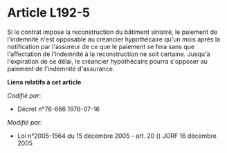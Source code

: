 # Article L192-5

Si le contrat impose la reconstruction du bâtiment sinistré, le paiement de l'indemnité n'est opposable au créancier
hypothécaire qu'un mois après la notification par l'assureur de ce que le paiement se fera sans que l'affectation de
l'indemnité à la reconstruction ne soit certaine. Jusqu'à l'expiration de ce délai, le créancier hypothécaire pourra
s'opposer au paiement de l'indemnité d'assurance.

**Liens relatifs à cet article**

_Codifié par_:

  - Décret n°76-666 1976-07-16

_Modifié par_:

  - Loi n°2005-1564 du 15 décembre 2005 - art. 20 () JORF 16 décembre 2005
